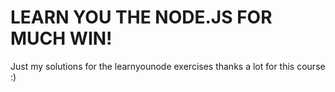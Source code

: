 # LEARN YOU THE NODE.JS FOR MUCH WIN!  

Just my solutions for the learnyounode exercises
thanks a lot for this course :)